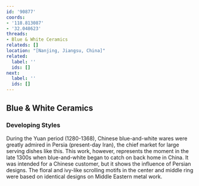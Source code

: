```yaml
---
id: '90877'
coords:
- '118.813087'
- '32.048623'
threads:
- Blue & White Ceramics
relateds: []
location: "[Nanjing, Jiangsu, China]"
related:
  label: ''
  ids: []
next:
  label: ''
  ids: []
---
```


## Blue & White Ceramics

### Developing Styles

During the Yuan period (1280-1368), Chinese blue-and-white wares were greatly admired in Persia (present-day Iran), the chief market for large serving dishes like this. This work, however, represents the moment in the late 1300s when blue-and-white began to catch on back home in China. It was intended for a Chinese customer, but it shows the influence of Persian designs. The floral and ivy-like scrolling motifs in the center and middle ring were based on identical designs on Middle Eastern metal work. 
